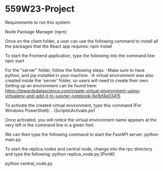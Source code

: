 # 559W23-Project

Requirements to run this system:

Node Package Manager (npm)

Once on the client folder, a user can use the following command to install all the packages that the React app requires:
npm install

To start the Frontend application, type the following into the command line:
npm start

For the "server" folder, follow the following steps:
-Make sure to have python, and pip installed in your machine.
-A virtual environment was also created inside the 'server' folder, so users will need to create their own. Setting up an environment can be found here:
https://towardsdatascience.com/create-virtual-environment-using-virtualenv-and-add-it-to-jupyter-notebook-6e1bf4e03415


To activate the created virtual environment, type this command (For Windows PowerShell):
.\.<nameOfYourVirtualEnvironment>\Scripts\Activate.ps1

Once activated, you will notice the virtual environment name appears at the very left in the command line in a green font.

We can then type the following command to start the FastAPI server:
python main.py

To start the replica nodes and central node, change into the rpc directory and type the following:
python replica_node.py [Port#]

python central_node.py
